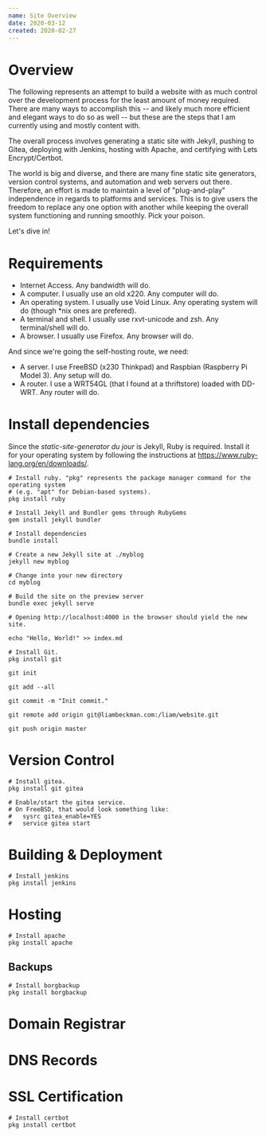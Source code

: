 ```yaml
---
name: Site Overview
date: 2020-03-12
created: 2020-02-27
---
```


# Overview

The following represents an attempt to build a website with as much control over the development process for the least amount of money required. There are many ways to accomplish this -- and likely much more efficient and elegant ways to do so as well -- but these are the steps that I am currently using and mostly content with.

The overall process involves generating a static site with Jekyll, pushing to Gitea, deploying with Jenkins, hosting with Apache, and certifying with Lets Encrypt/Certbot.

The world is big and diverse, and there are many fine static site generators, version control systems, and automation and web servers out there. Therefore, an effort is made to maintain a level of "plug-and-play" independence in regards to platforms and services. This is to give users the freedom to replace any one option with another while keeping the overall system functioning and running smoothly. Pick your poison.

Let's dive in!

# Requirements

- Internet Access. Any bandwidth will do.
- A computer. I usually use an old x220. Any computer will do.
- An operating system. I usually use Void Linux. Any operating system will do (though *nix ones are prefered).
- A terminal and shell. I usually use rxvt-unicode and zsh. Any terminal/shell will do.
- A browser. I usually use Firefox. Any browser will do.

And since we're going the self-hosting route, we need:
- A server. I use FreeBSD (x230 Thinkpad) and Raspbian (Raspberry Pi Model 3). Any setup will do.
- A router. I use a WRT54GL (that I found at a thriftstore) loaded with DD-WRT. Any router will do.

# Install dependencies

Since the *static-site-generator du jour* is Jekyll, Ruby is required. Install it for your operating system by following the instructions at https://www.ruby-lang.org/en/downloads/.

```
# Install ruby. "pkg" represents the package manager command for the operating system
# (e.g. "apt" for Debian-based systems).
pkg install ruby

# Install Jekyll and Bundler gems through RubyGems
gem install jekyll bundler

# Install dependencies
bundle install

# Create a new Jekyll site at ./myblog
jekyll new myblog

# Change into your new directory
cd myblog

# Build the site on the preview server
bundle exec jekyll serve

# Opening http://localhost:4000 in the browser should yield the new site.
```

```shell
echo "Hello, World!" >> index.md

# Install Git.
pkg install git

git init

git add --all

git commit -m "Init commit."

git remote add origin git@liambeckman.com:/liam/website.git

git push origin master
```

# Version Control

```shell
# Install gitea.
pkg install git gitea

# Enable/start the gitea service.
# On FreeBSD, that would look something like:
#   sysrc gitea_enable=YES
#   service gitea start
```

# Building & Deployment

```
# Install jenkins
pkg install jenkins
```

# Hosting

```
# Install apache
pkg install apache
```

## Backups

```
# Install borgbackup
pkg install borgbackup
```

# Domain Registrar

# DNS Records

# SSL Certification

```
# Install certbot
pkg install certbot
```

